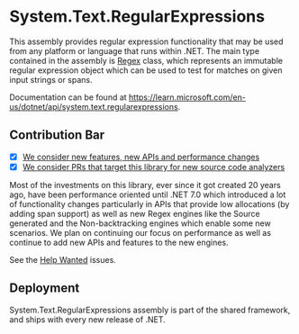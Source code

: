 # System.Text.RegularExpressions
This assembly provides regular expression functionality that may be used from any platform or language that runs within .NET. The main type contained in the assembly is [Regex](https://learn.microsoft.com/en-us/dotnet/api/system.text.regularexpressions.regex) class, which represents an immutable regular expression object which can be used to test for matches on given input strings or spans.

Documentation can be found at https://learn.microsoft.com/en-us/dotnet/api/system.text.regularexpressions.

## Contribution Bar
- [x] [We consider new features, new APIs and performance changes](../../libraries/README.md#primary-bar)
- [x] [We consider PRs that target this library for new source code analyzers](../../libraries/README.md#secondary-bars)

Most of the investments on this library, ever since it got created 20 years ago, have been performance oriented until .NET 7.0 which introduced a lot of functionality changes particularly in APIs that provide low allocations (by adding span support) as well as new Regex engines like the Source generated and the Non-backtracking engines which enable some new scenarios. We plan on continuing our focus on performance as well as continue to add new APIs and features to the new engines.

See the [Help Wanted](https://github.com/dotnet/runtime/issues?q=is%3Aissue+is%3Aopen+label%3A%22help+wanted%22+label%3Aarea-System.Text.RegularExpressions) issues.

## Deployment
System.Text.RegularExpressions assembly is part of the shared framework, and ships with every new release of .NET.
